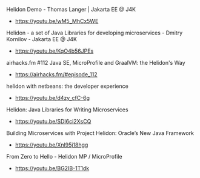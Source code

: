 Helidon Demo - Thomas Langer | Jakarta EE @ J4K
* https://youtu.be/wM5_MhCx5WE

Helidon - a set of Java Libraries for developing microservices - Dmitry Kornilov - Jakarta EE @ J4K
* https://youtu.be/KqO4b56JPEs

airhacks.fm #112 Java SE, MicroProfile and GraalVM: the Helidon's Way
* https://airhacks.fm/#episode_112

helidon with netbeans: the developer experience
* https://youtu.be/d4zy_cfC-6g

Helidon: Java Libraries for Writing Microservices
* https://youtu.be/SDI6ci2XsCQ

Building Microservices with Project Helidon: Oracle’s New Java Framework
* https://youtu.be/Xnl95j18hgg

From Zero to Hello - Helidon MP / MicroProfile
* https://youtu.be/BG2IB-1T1dk
